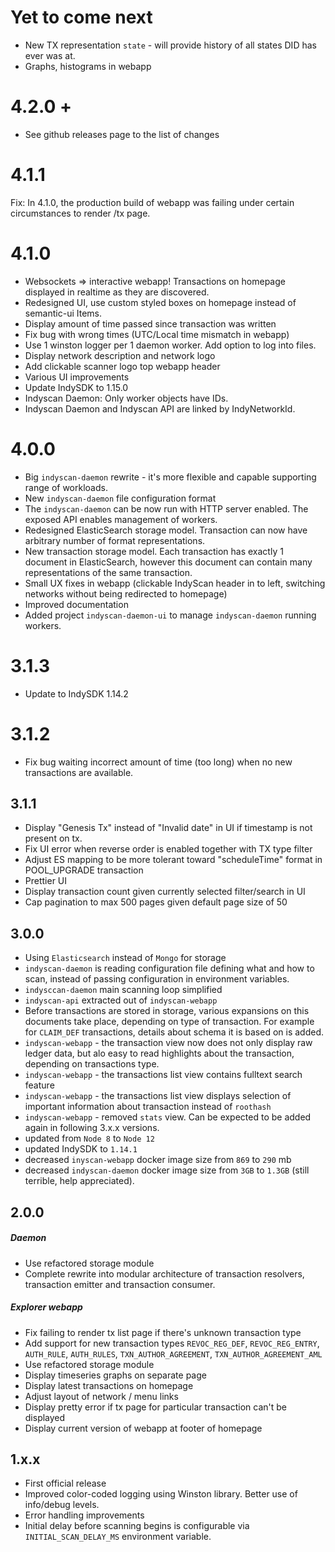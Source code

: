 # Yet to come next
- New TX representation `state` - will provide history of all states DID has ever was at.  
- Graphs, histograms in webapp 

# 4.2.0 +
- See github releases page to the list of changes

# 4.1.1
Fix: In 4.1.0, the production build of webapp was failing under certain circumstances to render /tx page. 

# 4.1.0
- Websockets => interactive webapp! Transactions on homepage displayed in realtime as they are discovered.
- Redesigned UI, use custom styled boxes on homepage instead of semantic-ui Items.
- Display amount of time passed since transaction was written
- Fix bug with wrong times (UTC/Local time mismatch in webapp)
- Use 1 winston logger per 1 daemon worker. Add option to log into files.
- Display network description and network logo
- Add clickable scanner logo top webapp header
- Various UI improvements
- Update IndySDK to 1.15.0
- Indyscan Daemon: Only worker objects have IDs.
- Indyscan Daemon and Indyscan API are linked by IndyNetworkId.


# 4.0.0
- Big `indyscan-daemon` rewrite - it's more flexible and capable supporting range of workloads.
- New `indyscan-daemon` file configuration format
- The `indyscan-daemon` can be now run with HTTP server enabled. The exposed API enables management of workers. 
- Redesigned ElasticSearch storage model. Transaction can now have arbitrary number of format representations. 
- New transaction storage model. Each transaction has exactly 1 document in ElasticSearch, however this document
can contain many representations of the same transaction.
- Small UX fixes in webapp (clickable IndyScan header in to left, switching networks without being redirected to homepage)
- Improved documentation 
- Added project `indyscan-daemon-ui` to manage `indyscan-daemon` running workers. 

# 3.1.3
- Update to IndySDK 1.14.2

# 3.1.2
- Fix bug waiting incorrect amount of time (too long) when no new transactions are available.

## 3.1.1
- Display "Genesis Tx" instead of "Invalid date" in UI if timestamp is not present on tx.
- Fix UI error when reverse order is enabled together with TX type filter
- Adjust ES mapping to be more tolerant toward "scheduleTime" format in POOL_UPGRADE transaction
- Prettier UI
- Display transaction count given currently selected filter/search in UI
- Cap pagination to max 500 pages given default page size of 50

## 3.0.0
- Using `Elasticsearch` instead of `Mongo` for storage
- `indyscan-daemon` is reading configuration file defining what and how to scan, instead of passing configuration
  in environment variables.
- `indysccan-daemon` main scanning loop simplified 
- `indyscan-api` extracted out of `indyscan-webapp`
- Before transactions are stored in storage, various expansions on this documents take place, depending on 
  type of transaction. For example for `CLAIM_DEF` transactions, details about schema it is based on is added.
- `indyscan-webapp` - the transaction view now does not only display raw ledger data, but alo easy to read
  highlights about the transaction, depending on transactions type.
- `indyscan-webapp` - the transactions list view contains fulltext search feature
- `indyscan-webapp` - the transactions list view displays selection of important information about transaction 
  instead of `roothash` 
- `indyscan-webapp` - removed `stats` view. Can be expected to be added again in following 3.x.x versions.
- updated from `Node 8` to `Node 12`
- updated IndySDK to `1.14.1`
- decreased `inyscan-webapp` docker image size from `869` to `290` mb
- decreased `indyscan-daemon` docker image size from `3GB` to `1.3GB` (still terrible, help appreciated).
 
## 2.0.0
##### Daemon
- Use refactored storage module
- Complete rewrite into modular architecture of transaction resolvers, transaction emitter and 
transaction consumer.

##### Explorer webapp
- Fix failing to render tx list page if there's unknown transaction type
- Add support for new transaction types `REVOC_REG_DEF`, `REVOC_REG_ENTRY`, `AUTH_RULE`, 
`AUTH_RULES`, `TXN_AUTHOR_AGREEMENT`, `TXN_AUTHOR_AGREEMENT_AML`
- Use refactored storage module
- Display timeseries graphs on separate page
- Display latest transactions on homepage
- Adjust layout of network / menu links
- Display pretty error if tx page for particular transaction can't be displayed
- Display current version of webapp at footer of homepage

## 1.x.x
- First official release
- Improved color-coded logging using Winston library. Better use of info/debug levels. 
- Error handling improvements 
- Initial delay before scanning begins is configurable via `INITIAL_SCAN_DELAY_MS` environment variable.
